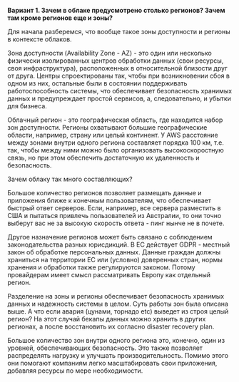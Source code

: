 ****Вариант 1. Зачем в облаке предусмотрено столько регионов? Зачем там кроме регионов еще и зоны?****


Для начала разберемся, что вообще такое зоны доступности и регионы в контексте облаков.


Зона доступности (Availability Zone - AZ) - это один или несколько физически изолированных центров обработки данных (свои ресурсы, своя инфраструктура), расположенных в относительной близости друг от друга. Центры спроектированы так, чтобы при возникновении сбоя в одном из них, остальные были в состоянии поддерживать работоспособность системы, что обеспечивает безопасность хранимых данных и предупреждает простой сервисов, а, следовательно, и убытки для бизнеса. 


Облачный регион - это географическая область, где находится набор зон доступности. Регионы охватывают большие географические области, например, страну или целый континент. У AWS расстояние между зонами внутри одного региона составляет порядка 100 км, т.е. так, чтобы между ними можно было организовать высокоскоростную связь, но при этом обеспечить достаточную их удаленность и безопасность.

Зачем облаку так много составляющих? 

Большое количество регионов позволяет размещать данные и приложения ближе к конечным пользователям, что обеспечивает быстрый ответ серверов. Если, например, все сервера разместить в США и пытаться привлечь пользователей из Австралии, то они точно выберут вас не за высокую скорость ответа  - пинг нынче не в почете.

Другое назначение регионов может быть связано с соблюдением законодательства разных юрисдикций. В ЕС действует GDPR - местный закон об обработке персональных данных. Данные граждан должны храниться на территории ЕС или (условно) доверенных стран, нормы хранения и обработки также регулируются законом. Потому провайдерам имеет смысл рассматривать Европу как отдельный регион.

Разделение на зоны и регионы обеспечивает безопасность хранимых данных и надежность системы в целом. Суть работы зон была описана выше. А что если авария (цунами, торнадо etc) выведет из строя целый регион? На этот случай бекапы данных можно хранить в других регионах, а после восстановить их согласно disaster recovery plan.

Большое количество зон внутри одного региона это, конечно, один из уровней, обеспечивающих безопасность. Это также позволяет распределять нагрузку и улучшать производительность. Помимо этого они помогают компаниям легко масштабировать свои приложения, добавляя ресурсы по мере необходимости.

